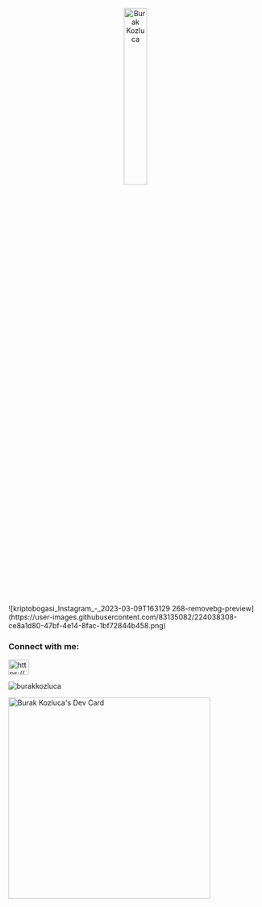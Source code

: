 <p align="center">
  <a href="https://github.com/burakkozluca">
    <img src="https://github.com/mmtemel/mmtemel/blob/ae23489d119835fd4240cacd1753f9b03db58146/Burak%20Kozluca.png" width="30%" height="30%" alt="Burak Kozluca" />
  </a>
</p>
![kriptobogasi_Instagram_-_2023-03-09T163129 268-removebg-preview](https://user-images.githubusercontent.com/83135082/224038308-ce8a1d80-47bf-4e14-8fac-1bf72844b458.png)

<h3 align="left">Connect with me:</h3>
<p align="left">
<a href="https://www.linkedin.com/in/burak-kozluca-9ba572224" target="blank"><img align="center" src="https://raw.githubusercontent.com/rahuldkjain/github-profile-readme-generator/master/src/images/icons/Social/linked-in-alt.svg" alt="https://www.linkedin.com/in/burakkozluca" height="30" width="40" /></a>
</p>

<p><img align="center" src="https://github-readme-streak-stats.herokuapp.com/?user=burakkozluca&theme=dark" alt="burakkozluca" /></p>
<a href="https://app.daily.dev/burakkozluca"><img src="https://api.daily.dev/devcards/5b1b50582b114ab4854839599d387fe7.png?r=9lw" width="400" alt="Burak Kozluca's Dev Card"/></a>


